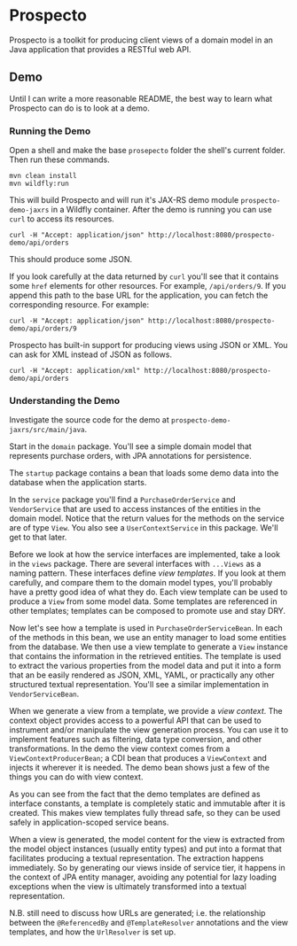 Prospecto
=========

Prospecto is a toolkit for producing client views of a domain model in an
Java application that provides a RESTful web API.

Demo
----

Until I can write a more reasonable README, the best way to learn what
Prospecto can do is to look at a demo.

### Running the Demo

Open a shell and make the base `prosepecto` folder the shell's current 
folder.  Then run these commands.

```
mvn clean install
mvn wildfly:run
```

This will build Prospecto and will run it's JAX-RS demo module 
`prospecto-demo-jaxrs` in a Wildfly container. After the demo is running you
can use `curl` to access its resources.

```
curl -H "Accept: application/json" http://localhost:8080/prospecto-demo/api/orders
```

This should produce some JSON.

If you look carefully at the data returned by `curl` you'll see that it 
contains some `href` elements for other resources. For example, `/api/orders/9`.
If you append this path to the base URL for the application, you can fetch the
corresponding resource.  For example:

```
curl -H "Accept: application/json" http://localhost:8080/prospecto-demo/api/orders/9
```

Prospecto has built-in support for producing views using JSON or XML. You can
ask for XML instead of JSON as follows.

```
curl -H "Accept: application/xml" http://localhost:8080/prospecto-demo/api/orders
```


### Understanding the Demo

Investigate the source code for the demo at  `prospecto-demo-jaxrs/src/main/java`.

Start in the `domain` package. You'll see a simple domain model that represents
purchase orders, with JPA annotations for persistence.

The `startup` package contains a bean that loads some demo data into the 
database when the application starts.

In the `service` package you'll find a `PurchaseOrderService` and
`VendorService` that are used to access instances of the entities in the domain
model. Notice that the return values for the methods on the service are of type
`View`.  You also see a `UserContextService` in this package. We'll get to that 
later.

Before we look at how the service interfaces are implemented, take a look in
the `views` package. There are several interfaces with `...Views` as a naming
pattern. These interfaces define _view templates_. If you look at them carefully,
and compare them to the domain model types, you'll probably have a pretty good
idea of what they do. Each view template can be used to produce a `View`
from some model data. Some templates are referenced in other templates; 
templates can be composed to promote use and stay DRY. 

Now let's see how a template is used in `PurchaseOrderServiceBean`.  In each
of the methods in this bean, we use an entity manager to load some entities 
from the database. We then use a view template to generate a `View` instance
that contains the information in the retrieved entities. The template is used
to extract the various properties from the model data and put it into a form
that an be easily rendered as JSON, XML, YAML, or practically any other 
structured textual representation.  You'll see a similar implementation in
`VendorServiceBean`.

When we generate a view from a template, we provide a _view context_. The
context object provides access to a powerful API that can be used to instrument
and/or manipulate the view generation process. You can use it to implement
features such as filtering, data type conversion, and other transformations.
In the demo the view context comes from a `ViewContextProducerBean`; a CDI
bean that produces a `ViewContext` and injects it wherever it is needed. The
demo bean shows just a few of the things you can do with view context.

As you can see from the fact that the demo templates are defined as interface
constants, a template is completely static and immutable after it is created.
This makes view templates fully thread safe, so they can be used safely 
in application-scoped service beans.

When a view is generated, the model content for the view is extracted from the
model object instances (usually entity types) and put into a format that 
facilitates producing a textual representation. The extraction happens 
immediately. So by generating our views inside of service tier, it happens in
the context of JPA entity manager, avoiding any potential for lazy loading
exceptions when the view is ultimately transformed into a textual 
representation.

N.B. still need to discuss how URLs are generated; i.e. the relationship between
the `@ReferencedBy` and `@TemplateResolver` annotations and the view templates,
and how the `UrlResolver` is set up.


  











